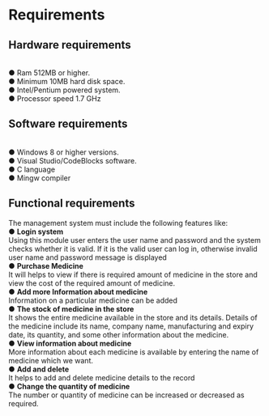 # **Requirements**
## **Hardware requirements**
<br />●	Ram 512MB or higher.
<br />●	Minimum 10MB hard disk space.
<br />●	Intel/Pentium powered system.
<br />●	Processor speed 1.7 GHz

## **Software requirements**
<br />●	Windows 8 or higher versions.
<br />●	Visual Studio/CodeBlocks software.
<br />●	C language
<br />●	Mingw compiler

## **Functional requirements**
The management system must include the following features like:
<br />●	**Login system**
<br />Using this module user enters the user name and password and the system checks whether it is valid. If it is the valid user can log in, otherwise invalid user name and password message is displayed
<br />● **Purchase Medicine**
<br /> It will helps to view if there is required amount of medicine in the store and view the cost of the required amount of medicine.
<br />●	**Add more Information about medicine** 
<br />Information on a particular medicine can be added
<br />●	**The stock of medicine in the store**
<br /> It shows the entire medicine available in the store and its details. Details of the medicine include its name, company name, manufacturing and expiry date, its quantity, and some other information about the medicine.
<br />● **View information about medicine**
<br />More information about each medicine is available by entering the name of medicine which we want.
<br />●	**Add and delete**
 <br />It helps to add and delete medicine details to the record
<br />●	**Change the quantity of medicine**
<br />The number or quantity of medicine can be increased or decreased as required. 




